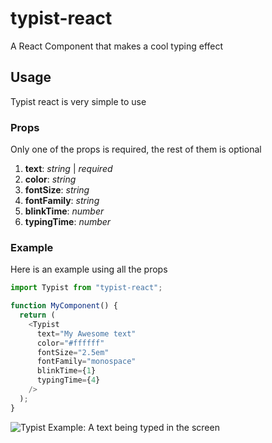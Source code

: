 # typist-react

A React Component that makes a cool typing effect

## Usage

Typist react is very simple to use

### Props

Only one of the props is required, the rest of them is optional

1. **text**: _string_ | _required_
2. **color**: _string_
3. **fontSize**: _string_
4. **fontFamily**: _string_
5. **blinkTime**: _number_
6. **typingTime**: _number_

### Example

Here is an example using all the props

```js
import Typist from "typist-react";

function MyComponent() {
  return (
    <Typist
      text="My Awesome text"
      color="#ffffff"
      fontSize="2.5em"
      fontFamily="monospace"
      blinkTime={1}
      typingTime={4}
    />
  );
}
```

![Typist Example: A text being typed in the screen](https://raw.githubusercontent.com/maikenegreiros/typist-react/master/public/images/typist-example.gif)

